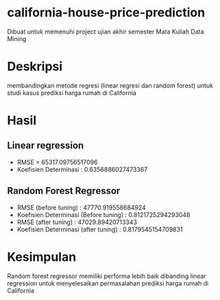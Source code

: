 # california-house-price-prediction
Dibuat untuk memenuhi project ujian akhir semester Mata Kuliah Data Mining

# Deskripsi
membandingkan metode regresi (linear regresi dan random forest) untuk studi kasus prediksi harga rumah di California

# Hasil
## Linear regression
* RMSE = 65317.09756517096
* Koefisien Determinasi : 0.6356886027473367
## Random Forest Regressor
* RMSE (before tuning) : 47770.919558684924
* Koefisien Determinasi (Before tuning) : 0.8121725294293048
* RMSE (after tuning) : 47029.89420713343
* Koefisien Determinasi (after tuning) : 0.8179545154709831

# Kesimpulan
Random forest regressor memiliki performa lebih baik dibanding linear regression untuk menyelesaikan permasalahan prediksi harga rumah di California
